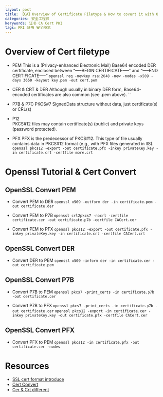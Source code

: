 ```yaml
---
layout: post
title: 【CA】Overview of Certificate Filetype & How to covert it with Openssl
categories: 安全工程师
kerywords: 证书 CA Cert PKI
tags: PKI 证书 安全随笔
---
```


# Overview of Cert filetype

* PEM
This is a (Privacy-enhanced Electronic Mail) Base64 encoded DER certificate, enclosed between “—–BEGIN CERTIFICATE—–” and “—–END CERTIFICATE—–“
`openssl req -newkey rsa:2048 -new -nodes -x509 -days 3650 -keyout key.pem -out cert.pem`

* CER & CRT & DER
Although usually in binary DER form, Base64-encoded certificates are also common (see .pem above).
``

* P7B & P7C
PKCS#7 SignedData structure without data, just certificate(s) or CRL(s)

* P12   
PKCS#12 files may contain certificate(s) (public) and private keys (password protected).

* PFX
PFX is the predecessor of PKCS#12. This type of file usually contains data in PKCS#12 format (e.g., with PFX files generated in IIS).
`openssl pkcs12 -export -out certificate.pfx -inkey privateKey.key -in certificate.crt -certfile more.crt`

# Openssl Tutorial & Cert Convert

## OpenSSL Convert PEM
* Convert PEM to DER
`openssl x509 -outform der -in certificate.pem -out certificate.der`

* Convert PEM to P7B
`openssl crl2pkcs7 -nocrl -certfile certificate.cer -out certificate.p7b -certfile CACert.cer`

* Convert PEM to PFX
`openssl pkcs12 -export -out certificate.pfx -inkey privateKey.key -in certificate.crt -certfile CACert.crt`

## OpenSSL Convert DER
* Convert DER to PEM
`openssl x509 -inform der -in certificate.cer -out certificate.pem`

## OpenSSL Convert P7B
* Convert P7B to PEM
`openssl pkcs7 -print_certs -in certificate.p7b -out certificate.cer`

* Convert P7B to PFX
`openssl pkcs7 -print_certs -in certificate.p7b -out certificate.cer`
`openssl pkcs12 -export -in certificate.cer -inkey privateKey.key -out certificate.pfx -certfile CACert.cer`

## OpenSSL Convert PFX
* Convert PFX to PEM
`openssl pkcs12 -in certificate.pfx -out certificate.cer -nodes`

# Resources
* [SSL cert format introduce](https://blog.freessl.cn/ssl-cert-format-introduce/)
* [Cert Convert](https://www.sslshopper.com/ssl-converter.html)
* [Cer & Crt different](https://comodosslstore.com/resources/cer-vs-crt-the-technical-difference-how-to-convert-them/)